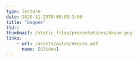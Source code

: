```yaml
---
type: lecture
date: 2020-11-25T0:00:03-3:00
title: "Deques"
tldr:
thumbnail: /static_files/presentations/deque.png
links: 
    - url: /assets/aulas/deques.pdf
      name: [Slides]
---
```


